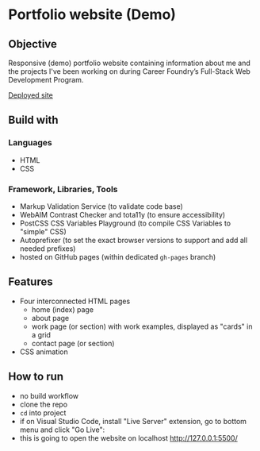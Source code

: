 # Portfolio website (Demo)

## Objective

Responsive (demo) portfolio website containing information about me and the projects I've been working on during Career Foundry’s Full-Stack Web Development Program.

[Deployed site](https://tessa-tum.github.io/portfolio-website/)

## Build with

### Languages

- HTML
- CSS

### Framework, Libraries, Tools

- Markup Validation Service (to validate code base)
- WebAIM Contrast Checker and tota11y (to ensure accessibility)
- PostCSS CSS Variables Playground (to compile CSS Variables to "simple" CSS)
- Autoprefixer (to set the exact browser versions to support and add all needed prefixes)
- hosted on GitHub pages (within dedicated `gh-pages` branch)

## Features

- Four interconnected HTML pages
  - home (index) page 
  - about page
  - work page (or section) with work examples, displayed as "cards" in a grid
  - contact page (or section)
- CSS animation

## How to run 

- no build workflow
- clone the repo
- `cd` into project
- if on Visual Studio Code, install "Live Server" extension, go to bottom menu and click "Go Live": <br>
- this is going to open the website on localhost http://127.0.0.1:5500/